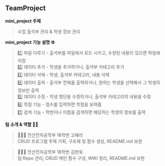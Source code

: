 ## TeamProject

**mini_project 주제**
>수업 출석부 관리 & 학생 정보 관리

**mini_project 기능 설명 ⚙️**
>    1️⃣ 파일 다루기 - 출석부를 파일에서 로드 시키고, 수정된 내용이   있으면 파일에 저장  
>    2️⃣ 데이터 추가 - 학생을 추가하거나, 출석부 카테고리 추가  
>    3️⃣ 데이터 삭제 - 학생, 출석부 카테고리, 내용 삭제  
>    4️⃣ 데이터 출력 - 출석부 전체를 출력하거나, 원하는 학생을 선택해서 그 학생의 정보만 출력  
>    5️⃣ 데이터 수정 - 학생 명단을 수정하거나, 출석부 카테고리의 내용을 수정  
>    6️⃣ 학점 기능 - 점수를 입력하면 학점을 보여줌  
>    7️⃣ 검색 기능 - 학번이나 이름을 검색하면 해당하는 학생의 정보를 출력

**팀 소개 & 역할 🙋‍♂️**
>👩🏻‍💻 전산전자공학부 18학번 고혜리  
>CRUD 프로그램 주제 기획, 구조체 및 함수 생성, README.md 보완

>🧑🏻‍💻 전산전자공학부 18학번 김현욱  
>팀 Repo 관리, CRUD 메인 함수 구성, WIKI 정리, README.md 보완